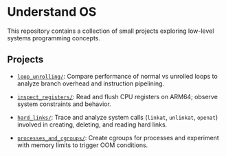 # Understand OS

This repository contains a collection of small projects exploring low-level systems programming concepts.

## Projects

* [`loop_unrolling/`](./loop_unrolling/):
  Compare performance of normal vs unrolled loops to analyze branch overhead and instruction pipelining.

* [`inspect_registers/`](./inspect_registers/):
  Read and flush CPU registers on ARM64; observe system constraints and behavior.

* [`hard_links/`](./hard_links/):
  Trace and analyze system calls (`linkat`, `unlinkat`, `openat`) involved in creating, deleting, and reading hard links.

* [`processes_and_cgroups/`](./processes_and_cgroups/):
  Create cgroups for processes and experiment with memory limits to trigger OOM conditions.
